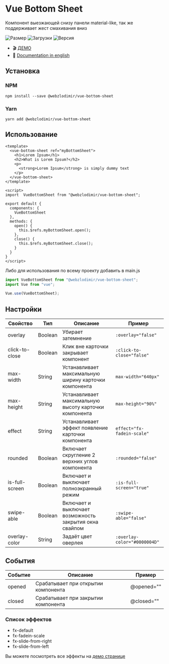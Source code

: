 # Vue Bottom Sheet

Компонент выезжающей снизу панели material-like, так же поддерживает жест смахивания вниз

![Размер](https://img.shields.io/bundlephobia/minzip/@webzlodimir/vue-bottom-sheet)
![Загрузки](https://img.shields.io/npm/dt/@webzlodimir/vue-bottom-sheet)
![Версия](https://img.shields.io/npm/v/@webzlodimir/vue-bottom-sheet)

- :clapper: [ДЕМО](https://vaban-ru.github.io/vue-bottom-sheet-demo/)
- :open_book: [Documentation in english](https://github.com/vaban-ru/vue-bottom-sheet/blob/master/README.MD)

## Установка

### NPM

`npm install --save @webzlodimir/vue-bottom-sheet`

### Yarn

`yarn add @webzlodimir/vue-bottom-sheet`

## Использование

```vue
<template>
  <vue-bottom-sheet ref="myBottomSheet">
    <h1>Lorem Ipsum</h1>
    <h2>What is Lorem Ipsum?</h2>
    <p>
      <strong>Lorem Ipsum</strong> is simply dummy text
    </p>
  </vue-bottom-sheet>
</template>

<script>
import  VueBottomSheet from "@webzlodimir/vue-bottom-sheet";

export default {
  components: {
    VueBottomSheet
  },
  methods: {
    open() {
      this.$refs.myBottomSheet.open();
    },
    close() {
      this.$refs.myBottomSheet.close();
    }
  }
}
</script>
```

Либо для использования по всему проекту добавить в main.js
```js
import VueBottomSheet from "@webzlodimir/vue-bottom-sheet";
import Vue from "vue";

Vue.use(VueBottomSheet);
```

## Настройки

| Свойство  | Тип | Описание | Пример |
| ------------- | ------------- | ------------- | ------------- |
| overlay  | Boolean  | Убирает затемнение  | `:overlay="false"` |
| click-to-close  | Boolean  | Клик вне карточки закрывает компонент  | `:click-to-close="false"` |
| max-width  | String  | Устанавливает максимальную ширину карточки компонента  | `max-width="640px"` |
| max-height  | String  | Устанавливает максимальную высоту карточки компонента  | `max-height="90%"` |
| effect  | String  | Устанавливает эффект появление карточки компонента  | `effect="fx-fadein-scale"` |
| rounded  | Boolean  | Включает скругление 2 верхних углов компонента  | `:rounded="false"` |
| is-full-screen  | Boolean  | Включает и выключает полноэкранный режим  | `:is-full-screen="true"` |
| swipe-able  | Boolean  | Включает и выключает возможность закрытия окна свайпом | `:swipe-able="false"` |
| overlay-color  | String  | Задаёт цвет оверлея | `:overlay-color="#0000004D"` |

## События

| Событие  | Описание | Пример |
| ------------- | ------------- | ------------- |
| opened  | Срабатывает при открытии компонента  | @opened="" |
| closed  | Срабатывает при закрытии компонента  | @closed="" |


### Список эффектов

- fx-default
- fx-fadein-scale
- fx-slide-from-right
- fx-slide-from-left

Вы можете посмотреть все эффекты на [демо странице](https://webzlodimir.github.io/vue-bottom-sheet-demo/)
